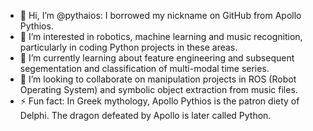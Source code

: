 - 👋 Hi, I’m @pythaios: I borrowed my nickname on GitHub from Apollo Pythios. 
- 👀 I’m interested in robotics, machine learning and music recognition, particularly in coding Python projects in these areas.
- 🌱 I’m currently learning about feature engineering and subsequent segementation and classification of multi-modal time series.
- 💞️ I’m looking to collaborate on manipulation projects in ROS (Robot Operating System) and symbolic object extraction from music files.
- ⚡ Fun fact: In Greek mythology, Apollo Pythios is the patron diety of Delphi. The dragon defeated by Apollo is later called Python.
<!--- - 📫 How to reach me --->

<!---
pythaios/pythaios is a ✨ special ✨ repository because its `README.md` (this file) appears on your GitHub profile.
You can click the Preview link to take a look at your changes.
--->
